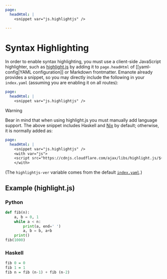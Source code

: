 ```yaml
---
page:
  headHtml: |
    <snippet var="js.highlightjs" />

---
```

# Syntax Highlighting

In order to enable syntax highlighting, you must use a client-side JavaScript highlighter, such as [highlight.js](https://highlightjs.org/) by adding it to `page.headHtml` of [[yaml-config|YAML configuration]] or Markdown frontmatter. Emanote already provides a snippet, so you may directly include the following in your `index.yaml` (assuming you are enabling it on all routes):

```yaml
page:
  headHtml: |
    <snippet var="js.highlightjs" />
```

> [!warning] 
> Bear in mind that when using highlight.js you must manually add language support. The above snippet includes Haskell and [Nix](https://nixos.asia) by default; otherwise, it is normally added as:
>
> ```yaml
> page:
>   headHtml: |
>     <snippet var="js.highlightjs" />
>     <with var="js">
>     <script src="https://cdnjs.cloudflare.com/ajax/libs/highlight.js/${value:highlightjs-ver}/languages/haskell.min.js"></script>
>     </with>
> ```
> 
> (The `highlightjs-ver` variable comes from the default [`index.yaml`](https://github.com/srid/emanote/blob/master/emanote/default/index.yaml).)

## Example (highlight.js)

### Python

```python
def fib(n):
    a, b = 0, 1
    while a < n:
        print(a, end=' ')
        a, b = b, a+b
    print()
fib(1000)
```

### Haskell

```haskell
fib 0 = 0
fib 1 = 1
fib n = fib (n-1) + fib (n-2)
```